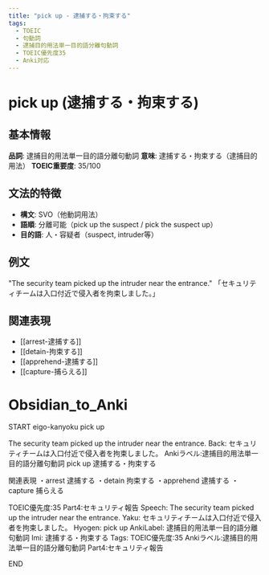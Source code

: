 ```yaml
---
title: "pick up - 逮捕する・拘束する"
tags:
  - TOEIC
  - 句動詞
  - 逮捕目的用法単一目的語分離句動詞
  - TOEIC優先度35
  - Anki対応
---
```


# pick up (逮捕する・拘束する)

## 基本情報
**品詞**: 逮捕目的用法単一目的語分離句動詞
**意味**: 逮捕する・拘束する（逮捕目的用法）
**TOEIC重要度**: 35/100

## 文法的特徴
- **構文**: SVO（他動詞用法）
- **語順**: 分離可能（pick up the suspect / pick the suspect up）
- **目的語**: 人・容疑者（suspect, intruder等）

## 例文
"The security team picked up the intruder near the entrance."
「セキュリティチームは入口付近で侵入者を拘束しました。」

## 関連表現
- [[arrest-逮捕する]]
- [[detain-拘束する]]
- [[apprehend-逮捕する]]
- [[capture-捕らえる]]

# Obsidian_to_Anki
START
eigo-kanyoku
pick up

The security team picked up the intruder near the entrance.
Back: 
セキュリティチームは入口付近で侵入者を拘束しました。
Ankiラベル:逮捕目的用法単一目的語分離句動詞
pick up
逮捕する・拘束する

関連表現
・arrest 逮捕する
・detain 拘束する
・apprehend 逮捕する
・capture 捕らえる

TOEIC優先度:35
Part4:セキュリティ報告
Speech: The security team picked up the intruder near the entrance.
Yaku: セキュリティチームは入口付近で侵入者を拘束しました。
Hyogen: pick up
AnkiLabel: 逮捕目的用法単一目的語分離句動詞
Imi: 逮捕する・拘束する
Tags: TOEIC優先度:35 Ankiラベル:逮捕目的用法単一目的語分離句動詞 Part4:セキュリティ報告
<!--ID: 1753022730232-->
END 
